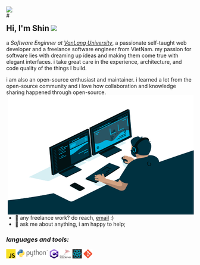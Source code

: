 
</br>
<a href="https://www.linkedin.com/in/shin-tr%E1%BB%8Bnh-515581203/">
  <img align="left" alt="#" width="22px" src="https://raw.githubusercontent.com/peterthehan/peterthehan/master/assets/linkedin.svg" />
</a>
</br>
<h2> Hi, I'm Shin <img src="https://media.giphy.com/media/hvRJCLFzcasrR4ia7z/giphy.gif" width="25px"></h2> a <em>Software Enginner at <a href="https://www.vanlanguni.edu.vn/">VanLang University</a></em>, a passionate self-taught web developer and a freelance software engineer from VietNam. my passion for software lies with dreaming up ideas and making them come true with elegant interfaces. i take great care in the experience, architecture, and code quality of the things I build.

i am also an open-source enthusiast and maintainer. i learned a lot from the open-source community and i love how collaboration and knowledge sharing happened through open-source.
</br></hr>
  <img align="right" alt="GIF" src="https://github.com/trinhphu9872/Java_Quatrinh/blob/master/code.gif?raw=true" width="500" height="320" />
- 💼 any freelance work? do reach, [email](mailto:trinhphu9872@gmail.com) :)
- 💬 ask me about anything, i am happy to help;

***<h3>languages and tools:</h3>***

<code><img height="25" src="https://github.com/trinhphu9872/Java_Quatrinh/blob/master/1024px-Unofficial_JavaScript_logo_2.svg.png"></code>
<code><img height="25" src="https://github.com/trinhphu9872/Java_Quatrinh/blob/master/Python_logo_and_wordmark.svg.png"></code>
<code><img height="25" src="https://github.com/trinhphu9872/Java_Quatrinh/blob/master/c-sharp-c-logo-02F17714BA-seeklogo.com.png"></code>
<code><img height="25" src="https://github.com/trinhphu9872/Java_Quatrinh/blob/master/microsoft-sql-server.svg"></code>
<code><img height="25" src="https://github.com/trinhphu9872/Java_Quatrinh/blob/master/react-1.svg"></code>
<code><img height="25" src="https://github.com/trinhphu9872/Java_Quatrinh/blob/master/Git_icon.svg.png"></code>

